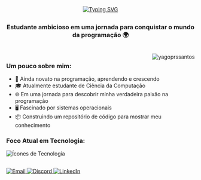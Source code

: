 <!-- Apresentação -->

<div align="center">
  <a href="https://git.io/typing-svg">
    <img src="https://readme-typing-svg.demolab.com?font=Fira+Code&weight=500&size=30&duration=3500&pause=1000&color=6EDE04&center=true&vCenter=true&width=700&lines=Opa, eae!;Bem-vindo ao meu perfil;Meu nome é Yago, tenho 20 anos;Sim, eu sou brasileiro;Sempre buscando melhorar (e programar)" alt="Typing SVG" />
  </a>
</div>

##
<h3 align="center">Estudante ambicioso em uma jornada para conquistar o mundo da programação 🌍</h3><br>

<!-- Gráfico de Atividade -->
<img align="right" src="https://github-readme-stats.vercel.app/api?username=yagoprssantos&theme=chartreuse-dark&show_icons=true&locale=en" alt="yagoprssantos" />

<!-- Sobre mim -->
<h3>Um pouco sobre mim:</h3>
<ul align=left>
  <li>🌱 Ainda novato na programação, aprendendo e crescendo</li>
  <li>🎓 Atualmente estudante de Ciência da Computação</li>
  <li>🌐 Em uma jornada para descobrir minha verdadeira paixão na programação</li>
  <li>🖥️ Fascinado por sistemas operacionais</li>
  <li>📦 Construindo um repositório de código para mostrar meu conhecimento</li>
</ul>

<!-- Ícones de Tecnologia -->
<h3>Foco Atual em Tecnologia:</h3>
<img alt="Ícones de Tecnologia" src="https://skillicons.dev/icons?i=python,html,css,javascript,mysql,linux">

##

<!-- Links Sociais -->
<div> 
  <a href="mailto:yagoprs.santoscontato@gmail.com">
    <img src="https://img.shields.io/badge/-Gmail-%23333?style=for-the-badge&logo=gmail&logoColor=white" target="_blank" alt="Email">
  </a>
  <a href="https://discordapp.com/users/405423872754712586" target="_blank">
    <img src="https://img.shields.io/badge/Discord-7289DA?style=for-the-badge&logo=discord&logoColor=white" target="_blank" alt="Discord">
  </a> 
  <a href="https://www.linkedin.com/in/yagoprssantos" target="_blank">
    <img src="https://img.shields.io/badge/-LinkedIn-%230077B5?style=for-the-badge&logo=linkedin&logoColor=white" target="_blank" alt="LinkedIn">
  </a> 
</div>
